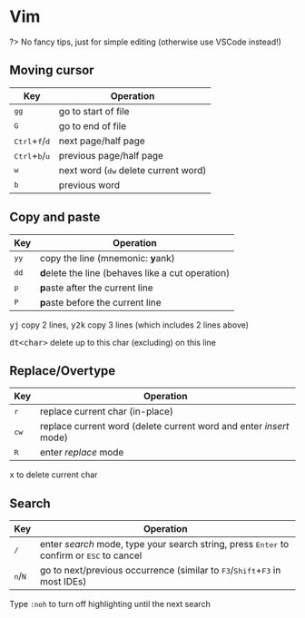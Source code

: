 # Vim

?> No fancy tips, just for simple editing (otherwise use VSCode instead!)

## Moving cursor

| Key                                       | Operation                                                |
| ----------------------------------------- | -------------------------------------------------------- |
| <kbd>g</kbd><kbd>g</kbd>                  | go to start of file                                      |
| <kbd>G</kbd>                              | go to end of file                                        |
| <kbd>Ctrl</kbd>+<kbd>f</kbd>/<kbd>d</kbd> | next page/half page                                      |
| <kbd>Ctrl</kbd>+<kbd>b</kbd>/<kbd>u</kbd> | previous page/half page                                  |
| <kbd>w</kbd>                              | next word (<kbd>d</kbd><kbd>w</kbd> delete current word) |
| <kbd>b</kbd>                              | previous word                                            |

## Copy and paste

| Key                      | Operation                                          |
| ------------------------ | -------------------------------------------------- |
| <kbd>y</kbd><kbd>y</kbd> | copy the line (mnemonic: **y**ank)                 |
| <kbd>d</kbd><kbd>d</kbd> | **d**elete the line (behaves like a cut operation) |
| <kbd>p</kbd>             | **p**aste after the current line                   |
| <kbd>P</kbd>             | **p**aste before the current line                  |

<kbd>yj</kbd> copy 2 lines, <kbd>y2k</kbd> copy 3 lines (which includes 2 lines above)

<kbd>dt</kbd><kbd>&lt;char&gt;</kbd> delete up to this char (excluding) on this line

## Replace/Overtype

| Key           | Operation                                                          |
| ------------- | ------------------------------------------------------------------ |
| <kbd>r</kbd>  | replace current char (in-place)                                    |
| <kbd>cw</kbd> | replace current word (delete current word and enter *insert* mode) |
| <kbd>R</kbd>  | enter *replace* mode                                               |

<kbd>x</kbd> to delete current char

## Search

| Key                       | Operation                                                                                                   |
| ------------------------- | ----------------------------------------------------------------------------------------------------------- |
| <kbd>/</kbd>              | enter *search* mode, type your search string, press <kbd>Enter</kbd> to confirm or <kbd>ESC</kbd> to cancel |
| <kbd>n</kbd>/<kbd>N</kbd> | go to next/previous occurrence (similar to <kbd>F3</kbd>/<kbd>Shift</kbd>+<kbd>F3</kbd> in most IDEs)       |

Type `:noh` to turn off highlighting until the next search
